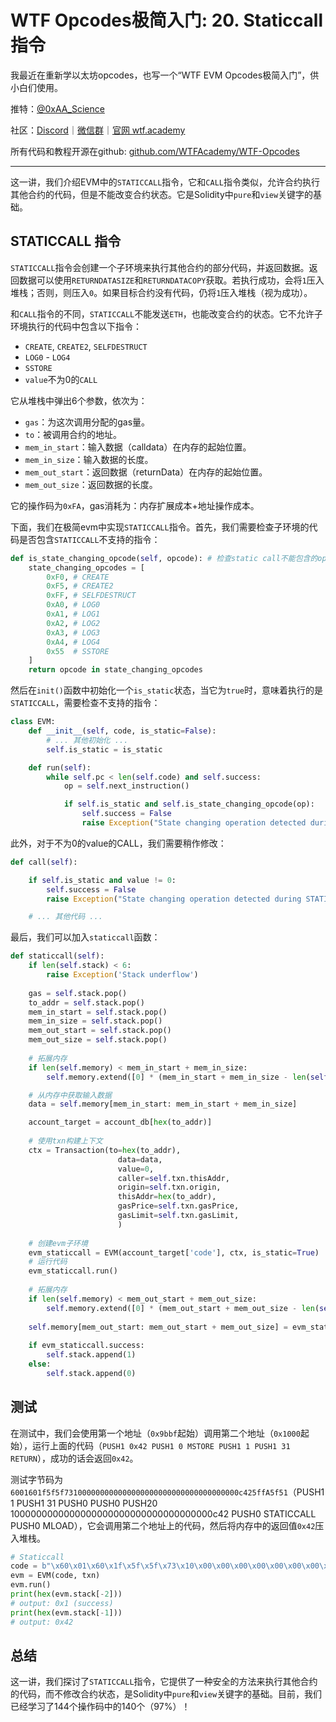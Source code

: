 # WTF Opcodes极简入门: 20. Staticcall指令

我最近在重新学以太坊opcodes，也写一个“WTF EVM Opcodes极简入门”，供小白们使用。

推特：[@0xAA_Science](https://twitter.com/0xAA_Science)

社区：[Discord](https://discord.gg/5akcruXrsk)｜[微信群](https://docs.google.com/forms/d/e/1FAIpQLSe4KGT8Sh6sJ7hedQRuIYirOoZK_85miz3dw7vA1-YjodgJ-A/viewform?usp=sf_link)｜[官网 wtf.academy](https://wtf.academy)

所有代码和教程开源在github: [github.com/WTFAcademy/WTF-Opcodes](https://github.com/WTFAcademy/WTF-Opcodes)

-----

这一讲，我们介绍EVM中的`STATICCALL`指令，它和`CALL`指令类似，允许合约执行其他合约的代码，但是不能改变合约状态。它是Solidity中`pure`和`view`关键字的基础。

## STATICCALL 指令

`STATICCALL`指令会创建一个子环境来执行其他合约的部分代码，并返回数据。返回数据可以使用`RETURNDATASIZE`和`RETURNDATACOPY`获取。若执行成功，会将`1`压入堆栈；否则，则压入`0`。如果目标合约没有代码，仍将`1`压入堆栈（视为成功）。

和`CALL`指令的不同，`STATICCALL`不能发送`ETH`，也能改变合约的状态。它不允许子环境执行的代码中包含以下指令：

- `CREATE`, `CREATE2`, `SELFDESTRUCT`
- `LOG0` - `LOG4`
- `SSTORE`
- `value`不为0的`CALL`

它从堆栈中弹出6个参数，依次为：

- `gas`：为这次调用分配的gas量。
- `to`：被调用合约的地址。
- `mem_in_start`：输入数据（calldata）在内存的起始位置。
- `mem_in_size`：输入数据的长度。
- `mem_out_start`：返回数据（returnData）在内存的起始位置。
- `mem_out_size`：返回数据的长度。

它的操作码为`0xFA`，gas消耗为：内存扩展成本+地址操作成本。

下面，我们在极简evm中实现`STATICCALL`指令。首先，我们需要检查子环境的代码是否包含`STATICCALL`不支持的指令：

```python
def is_state_changing_opcode(self, opcode): # 检查static call不能包含的opcodes
    state_changing_opcodes = [
        0xF0, # CREATE
        0xF5, # CREATE2
        0xFF, # SELFDESTRUCT
        0xA0, # LOG0
        0xA1, # LOG1
        0xA2, # LOG2
        0xA3, # LOG3
        0xA4, # LOG4
        0x55  # SSTORE
    ]
    return opcode in state_changing_opcodes
```

然后在`init()`函数中初始化一个`is_static`状态，当它为`true`时，意味着执行的是`STATICCALL`，需要检查不支持的指令：

```python
class EVM:
    def __init__(self, code, is_static=False):
        # ... 其他初始化 ...
        self.is_static = is_static

    def run(self):
        while self.pc < len(self.code) and self.success:
            op = self.next_instruction()

            if self.is_static and self.is_state_changing_opcode(op):
                self.success = False
                raise Exception("State changing operation detected during STATICCALL!")
```

此外，对于不为0的value的CALL，我们需要稍作修改：

```python
def call(self):

    if self.is_static and value != 0:
        self.success = False
        raise Exception("State changing operation detected during STATICCALL!")

    # ... 其他代码 ...
```

最后，我们可以加入`staticcall`函数：

```python
def staticcall(self):
    if len(self.stack) < 6:
        raise Exception('Stack underflow')
        
    gas = self.stack.pop()
    to_addr = self.stack.pop()
    mem_in_start = self.stack.pop()
    mem_in_size = self.stack.pop()
    mem_out_start = self.stack.pop()
    mem_out_size = self.stack.pop()
    
    # 拓展内存
    if len(self.memory) < mem_in_start + mem_in_size:
        self.memory.extend([0] * (mem_in_start + mem_in_size - len(self.memory)))

    # 从内存中获取输入数据
    data = self.memory[mem_in_start: mem_in_start + mem_in_size]

    account_target = account_db[hex(to_addr)]
    
    # 使用txn构建上下文
    ctx = Transaction(to=hex(to_addr), 
                        data=data,
                        value=0,
                        caller=self.txn.thisAddr, 
                        origin=self.txn.origin, 
                        thisAddr=hex(to_addr), 
                        gasPrice=self.txn.gasPrice, 
                        gasLimit=self.txn.gasLimit, 
                        )
    
    # 创建evm子环境
    evm_staticcall = EVM(account_target['code'], ctx, is_static=True)
    # 运行代码
    evm_staticcall.run()
    
    # 拓展内存
    if len(self.memory) < mem_out_start + mem_out_size:
        self.memory.extend([0] * (mem_out_start + mem_out_size - len(self.memory)))
    
    self.memory[mem_out_start: mem_out_start + mem_out_size] = evm_staticcall.returnData
    
    if evm_staticcall.success:
        self.stack.append(1)  
    else:
        self.stack.append(0)
```

## 测试

在测试中，我们会使用第一个地址（`0x9bbf`起始）调用第二个地址（`0x1000`起始），运行上面的代码（`PUSH1 0x42 PUSH1 0 MSTORE PUSH1 1 PUSH1 31 RETURN`），成功的话会返回`0x42`。

测试字节码为`6001601f5f5f731000000000000000000000000000000000000c425ffA5f51`（PUSH1 1 PUSH1 31 PUSH0 PUSH0 PUSH20 1000000000000000000000000000000000000c42 PUSH0 STATICCALL PUSH0 MLOAD），它会调用第二个地址上的代码，然后将内存中的返回值`0x42`压入堆栈。

```python
# Staticcall
code = b"\x60\x01\x60\x1f\x5f\x5f\x73\x10\x00\x00\x00\x00\x00\x00\x00\x00\x00\x00\x00\x00\x00\x00\x00\x00\x00\x0c\x42\x5f\xfA\x5f\x51"
evm = EVM(code, txn)
evm.run()
print(hex(evm.stack[-2]))
# output: 0x1 (success)
print(hex(evm.stack[-1]))
# output: 0x42
```

## 总结

这一讲，我们探讨了`STATICCALL`指令，它提供了一种安全的方法来执行其他合约的代码，而不修改合约状态，是Solidity中`pure`和`view`关键字的基础。目前，我们已经学习了144个操作码中的140个（97%）！
